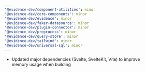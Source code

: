 ```yaml
---
'@evidence-dev/component-utilities': minor
'@evidence-dev/core-components': minor
'@evidence-dev/evidence': minor
'@evidence-dev/faker-datasource': minor
'@evidence-dev/plugin-connector': minor
'@evidence-dev/preprocess': minor
'@evidence-dev/query-store': minor
'@evidence-dev/tailwind': minor
'@evidence-dev/universal-sql': minor
---
```


- Updated major dependencies (Svelte, SvelteKit, Vite) to improve memory usage when building
